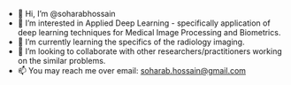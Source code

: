 - 👋 Hi, I’m @soharabhossain
- 👀 I’m interested in Applied Deep Learning - specifically application of deep learning techniques for Medical Image Processing and Biometrics. 
- 🌱 I’m currently learning the specifics of the radiology imaging.
- 💞️ I’m looking to collaborate with other researchers/practitioners working on the similar problems.
- 📫 You may reach me over email: soharab.hossain@gmail.com

<!---
soharabhossain/soharabhossain is a ✨ special ✨ repository because its `README.md` (this file) appears on your GitHub profile.
You can click the Preview link to take a look at your changes.
--->
